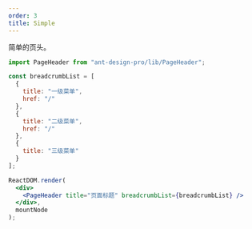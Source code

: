 ```yaml
---
order: 3
title: Simple
---
```


简单的页头。

```jsx
import PageHeader from "ant-design-pro/lib/PageHeader";

const breadcrumbList = [
  {
    title: "一级菜单",
    href: "/"
  },
  {
    title: "二级菜单",
    href: "/"
  },
  {
    title: "三级菜单"
  }
];

ReactDOM.render(
  <div>
    <PageHeader title="页面标题" breadcrumbList={breadcrumbList} />
  </div>,
  mountNode
);
```

<style>
#scaffold-src-components-PageHeader-demo-simple .code-box-demo {
  background: #f2f4f5;
}
</style>
